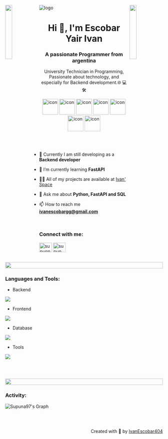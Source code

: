 ![logo](https://media.licdn.com/dms/image/v2/D4D16AQHPdesGkr7iTA/profile-displaybackgroundimage-shrink_350_1400/profile-displaybackgroundimage-shrink_350_1400/0/1729257764723?e=1740009600&v=beta&t=Y84kn9o6m_tOyiJqFmSo2Jy_n5KMMV8PN9Tuw-jatPo)
<img align="left" src="https://user-images.githubusercontent.com/65187002/144930161-2f783401-8d27-4fdf-a2f7-cc0ba32f1f1f.gif" width="21%" style="display:inline;"><img align="right" src="https://user-images.githubusercontent.com/65187002/144930161-2f783401-8d27-4fdf-a2f7-cc0ba32f1f1f.gif" width="21%" style="display:inline;">

<h1 align="center">Hi 👋, I'm Escobar Yair Ivan</h1>
<h3 align="center">A passionate Programmer from argentina</h3>
<p align="center">University Technician in Programming, Passionate about technology, and especially for Backend development.🌐 💻 🛠️</p>
<p align="center"> 
<!-- <img src="https://komarev.com/ghpvc/?username=supuna97&label=Profile%20views&color=0e75b6&style=flat" alt="supun nanayakkara" /> -->
<!--  <img src="https://img.shields.io/badge/Languages-Python | Java | PHP | Typescript | Node | React -green.svg" alt="supun nanayakkara's languages" /> -->
<!--  <img alt="Profile followers" src="https://img.shields.io/github/followers/supuna97"> -->
</p>

<div align="center">
 <!-- <img src="https://techstack-generator.vercel.app/java-icon.svg" alt="icon" width="50" height="50" /> -->
  <img src="https://techstack-generator.vercel.app/python-icon.svg" alt="icon" width="50" height="50" />
 <img src="https://techstack-generator.vercel.app/csharp-icon.svg" alt="icon" width="50" height="50" />
  <!-- <img src="https://techstack-generator.vercel.app/ts-icon.svg" alt="icon" width="50" height="50" /> -->
  <img src="https://techstack-generator.vercel.app/js-icon.svg" alt="icon"width="50" height="50" />
  <img src="https://techstack-generator.vercel.app/react-icon.svg" alt="icon" width="50" height="50" />
 <img src="https://techstack-generator.vercel.app/mysql-icon.svg" alt="icon" width="50" height="50" />
 
 <!--  <img src="https://techstack-generator.vercel.app/docker-icon.svg" alt="icon" width="50" height="50" /> -->
 <!--  <img src="https://techstack-generator.vercel.app/aws-icon.svg" alt="icon" width="50" height="50" /> -->
  <img src="https://techstack-generator.vercel.app/github-icon.svg" alt="icon" width="50" height="50" />
  <!-- <img src="https://techstack-generator.vercel.app/prettier-icon.svg" alt="icon" width="50" height="50" /> -->
  <img src="https://techstack-generator.vercel.app/restapi-icon.svg" alt="icon" width="50" height="50" />
 <!--  <img src="https://techstack-generator.vercel.app/graphql-icon.svg" alt="icon" width="50" height="50" /> -->
</div>

<!-- <img align="right" alt="Coding" width="400" src="https://user-images.githubusercontent.com/74038190/229223263-cf2e4b07-2615-4f87-9c38-e37600f8381a.gif"> -->
<br><br>

- 🔭 Currently I am still developing as a **Backend developer**

- 🌱 I’m currently learning **FastAPI**

- 👨‍💻 All of my projects are available at [Ivan' Space](https://ivanescobar404.github.io/Portfolio/)

- 💬 Ask me about **Python, FastAPI and SQL**

- 📫 How to reach me **ivanescobargg@gmail.com**

<!-- - 📄 Know about my experiences [my experiences](http://supun.traditionalme.life/#resume) -->

<!-- - ⚡ Fun fact **I think I'm funny** -->

<br>
<h3 align="left">Connect with me:</h3>
<p align="left">
<a href="https://www.linkedin.com/in/ivanescobar404/" target="blank"><img align="center" src="https://raw.githubusercontent.com/rahuldkjain/github-profile-readme-generator/master/src/images/icons/Social/linked-in-alt.svg" alt="supunnanayakkara" height="30" width="40" /></a>
<!-- <a href="https://stackoverflow.com/users/9565088/supun-nanayakkara" target="blank"><img align="center" src="https://raw.githubusercontent.com/rahuldkjain/github-profile-readme-generator/master/src/images/icons/Social/stack-overflow.svg" alt="supun-nanayakkara" height="30" width="40" /></a> -->
<a href="https://www.instagram.com/ivann.escobar/" target="blank"><img align="center" src="https://raw.githubusercontent.com/rahuldkjain/github-profile-readme-generator/master/src/images/icons/Social/instagram.svg" alt="supun___lk" height="30" width="40" /></a>
<!-- <a href="https://www.youtube.com/@supunnanayakkara" target="blank"><img align="center" src="https://raw.githubusercontent.com/rahuldkjain/github-profile-readme-generator/master/src/images/icons/Social/youtube.svg" alt="supun nanayakkara" height="30" width="40" /></a> -->
</p>
<br>

<img src="https://i.imgur.com/dBaSKWF.gif" height="20" width="100%">

<h3 align="left">Languages and Tools:</h3>

- Backend
<p align="left">
 <!-- <a href="https://skillicons.dev"> -->
    <!-- <img src="https://skillicons.dev/icons?i=php,laravel,java,nodejs,py,spring,flask,fastapi,express,nestjs" /> -->
   <img src="https://skillicons.dev/icons?i=py,flask,fastapi,golang" />
  </a>
</p>

- Frontend
<p align="left">
  <a href="https://skillicons.dev">
   <!-- <img src="https://skillicons.dev/icons?i=ts,js,react,nextjs,redux,tailwind,materialui" /> -->
   <img src="https://skillicons.dev/icons?i=js,react,materialui" />
  </a>
</p>

- Database
<p align="left">
  <a href="https://skillicons.dev">
  <!--  <img src="https://skillicons.dev/icons?i=mongodb,mysql,postgresql" /> -->
   <img src="https://skillicons.dev/icons?i=mysql,sqlserver" />
  </a>
</p>

<!-- - Cloud Servers -->
<p align="left">
 <!-- <a href="https://skillicons.dev"> -->
    <!-- <img src="https://skillicons.dev/icons?i=azure,aws,gcp,firebase,cloudflare" /> -->
  </a>
</p>

- Tools
<p align="left">
  <a href="https://skillicons.dev">
   <!-- <img src="https://skillicons.dev/icons?i=git,github,docker,figma,xd,idea,vscode,postman,linux" /> -->
   <img src="https://skillicons.dev/icons?i=git,github,figma,vscode,postman" />
  </a>
</p>



<!-- <h3 align="left">Certificates:</h3>

<p align="center">
<img src="file:///C:/Users/Usuario/Downloads/CertificadoDeFinalizacion_Domina%20Python%20FastAPI.pdf"  width="100px" height="100px"></p>
  
<div align="center">
<img src="https://github-profile-trophy.vercel.app/?username=supuna97&theme=matrix&no-bg=true&no-frame=true&row=1&column=4&title=MultiLanguage,Commits,PullRequest,Reviews">
 </div>

<div align="center">
<img src="https://github-profile-trophy.vercel.app/?username=supuna97&theme=matrix&no-bg=true&no-frame=true&row=1&column=4&title=Repositories,Organizations,Stars,Followers">
 </div>
 <br><br>

<img src="https://i.imgur.com/dBaSKWF.gif" height="20" width="100%"> -->

<br><br>

<img src="https://i.imgur.com/dBaSKWF.gif" height="20" width="100%">

<h3 align="left">Activity:</h3>

![Supuna97's Graph](https://github-readme-activity-graph.vercel.app/graph?username=supuna97&custom_title=Supun's%20GitHub%20Activity%20Graph&bg_color=0D1117&color=7F3FBF&line=7F3FBF&point=7F3FBF&area_color=FFFFFF&title_color=FFFFFF&area=true)
<br><br>

<!-- <img src="https://i.imgur.com/dBaSKWF.gif" height="20" width="100%"> -->


<br>
<p align="right" > Created with 🧡 by <a href="https://ivanescobar404.github.io/Portfolio/">IvanEscobar404</a></p>
